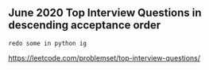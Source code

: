 ## June 2020 Top Interview Questions in descending acceptance order

```redo some in python ig```

https://leetcode.com/problemset/top-interview-questions/
